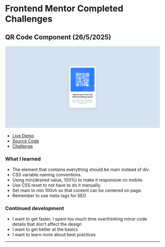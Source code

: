 # Frontend Mentor Completed Challenges

## QR Code Component (26/5/2025)
[![QR Code Component preview](./qr-code-component/preview.png)](https://mihaelshneyderis.github.io/frontend-mentor-challenges/qr-code-component/)

- [Live Demo](https://mihaelshneyderis.github.io/frontend-mentor-challenges/qr-code-component/code/index.html)
- [Source Code](https://github.com/mihaelshneyderis/frontend-mentor-challenges/tree/main/qr-code-component)
- [Challenge](https://www.frontendmentor.io/challenges/qr-code-component-iux_sIO_H)

### What I learned
- The element that contains everything should be main instead of div.
- CSS variable naming conventions.
- Using min(desired value, 100%) to make it responsive on mobile.
- Use CSS reset to not have to do it manually.
- Set main to min 100vh so that content can be centered on page.
- Remember to use meta tags for SEO
### Continued development
- I want to get faster, I spent too much time overthinking minor code details that don't affect the design
- I want to get better at the basics
- I want to learn more about best practices
---

<!--
## Challenge Name (Date)
[![Challenge preview](./challenge-folder/preview.png)](https://mihaelshneyderis.github.io/frontend-mentor-challenges/challenge-folder/code/index.html)
- [Live Demo](https://mihaelshneyderis.github.io/frontend-mentor-challenges/challenge-folder/)
- [Source Code](https://github.com/mihaelshneyderis/frontend-mentor-challenges/tree/main/challenge-folder)
### What I learned
-
### Continued development
-
---
-->
